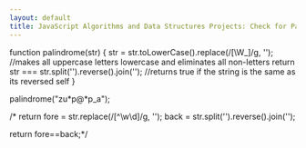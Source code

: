 ```yaml
---
layout: default
title: JavaScript Algorithms and Data Structures Projects: Check for Palindromes
---
```

function palindrome(str) {
  str = str.toLowerCase().replace(/[\W_]/g, '');  //makes all uppercase letters lowercase and eliminates all non-letters
  return str === str.split('').reverse().join(''); //returns true if the string is the same as its reversed self
}

palindrome("zu*p@*p_a");



/*  return fore = str.replace(/[^\w\d]/g, ''); 
  back = str.split('').reverse().join('');
  
 
  return fore==back;*/
